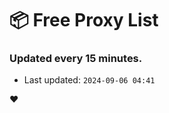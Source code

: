 # :package: Free Proxy List
### Updated every 15 minutes.

- Last updated: `2024-09-06 04:41`

:heart:
